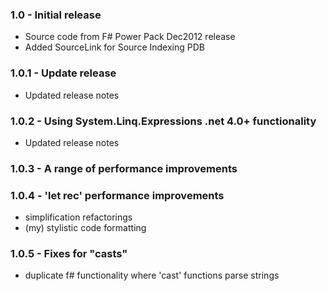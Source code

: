### 1.0 - Initial release 
* Source code from F# Power Pack Dec2012 release
* Added SourceLink for Source Indexing PDB

### 1.0.1 - Update release
* Updated release notes

### 1.0.2 - Using System.Linq.Expressions .net 4.0+ functionality
* Updated release notes

### 1.0.3 - A range of performance improvements

### 1.0.4 - 'let rec' performance improvements
* simplification refactorings
* (my) stylistic code formatting

### 1.0.5 - Fixes for "casts"
* duplicate f# functionality where 'cast' functions parse strings